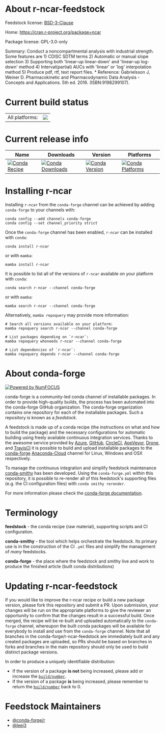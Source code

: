 About r-ncar-feedstock
======================

Feedstock license: [BSD-3-Clause](https://github.com/conda-forge/r-ncar-feedstock/blob/main/LICENSE.txt)

Home: https://cran.r-project.org/package=ncar

Package license: GPL-3.0-only

Summary: Conduct a noncompartmental analysis with industrial strength. Some features are 1) CDISC SDTM terms 2) Automatic or manual slope selection 3) Supporting both 'linear-up linear-down' and 'linear-up log-down' method 4) Interval(partial) AUCs with 'linear' or 'log' interpolation method 5) Produce pdf, rtf, text report files. * Reference: Gabrielsson J, Weiner D. Pharmacokinetic and Pharmacodynamic Data Analysis - Concepts and Applications. 5th ed. 2016. (ISBN:9198299107).

Current build status
====================


<table><tr><td>All platforms:</td>
    <td>
      <a href="https://dev.azure.com/conda-forge/feedstock-builds/_build/latest?definitionId=17866&branchName=main">
        <img src="https://dev.azure.com/conda-forge/feedstock-builds/_apis/build/status/r-ncar-feedstock?branchName=main">
      </a>
    </td>
  </tr>
</table>

Current release info
====================

| Name | Downloads | Version | Platforms |
| --- | --- | --- | --- |
| [![Conda Recipe](https://img.shields.io/badge/recipe-r--ncar-green.svg)](https://anaconda.org/conda-forge/r-ncar) | [![Conda Downloads](https://img.shields.io/conda/dn/conda-forge/r-ncar.svg)](https://anaconda.org/conda-forge/r-ncar) | [![Conda Version](https://img.shields.io/conda/vn/conda-forge/r-ncar.svg)](https://anaconda.org/conda-forge/r-ncar) | [![Conda Platforms](https://img.shields.io/conda/pn/conda-forge/r-ncar.svg)](https://anaconda.org/conda-forge/r-ncar) |

Installing r-ncar
=================

Installing `r-ncar` from the `conda-forge` channel can be achieved by adding `conda-forge` to your channels with:

```
conda config --add channels conda-forge
conda config --set channel_priority strict
```

Once the `conda-forge` channel has been enabled, `r-ncar` can be installed with `conda`:

```
conda install r-ncar
```

or with `mamba`:

```
mamba install r-ncar
```

It is possible to list all of the versions of `r-ncar` available on your platform with `conda`:

```
conda search r-ncar --channel conda-forge
```

or with `mamba`:

```
mamba search r-ncar --channel conda-forge
```

Alternatively, `mamba repoquery` may provide more information:

```
# Search all versions available on your platform:
mamba repoquery search r-ncar --channel conda-forge

# List packages depending on `r-ncar`:
mamba repoquery whoneeds r-ncar --channel conda-forge

# List dependencies of `r-ncar`:
mamba repoquery depends r-ncar --channel conda-forge
```


About conda-forge
=================

[![Powered by
NumFOCUS](https://img.shields.io/badge/powered%20by-NumFOCUS-orange.svg?style=flat&colorA=E1523D&colorB=007D8A)](https://numfocus.org)

conda-forge is a community-led conda channel of installable packages.
In order to provide high-quality builds, the process has been automated into the
conda-forge GitHub organization. The conda-forge organization contains one repository
for each of the installable packages. Such a repository is known as a *feedstock*.

A feedstock is made up of a conda recipe (the instructions on what and how to build
the package) and the necessary configurations for automatic building using freely
available continuous integration services. Thanks to the awesome service provided by
[Azure](https://azure.microsoft.com/en-us/services/devops/), [GitHub](https://github.com/),
[CircleCI](https://circleci.com/), [AppVeyor](https://www.appveyor.com/),
[Drone](https://cloud.drone.io/welcome), and [TravisCI](https://travis-ci.com/)
it is possible to build and upload installable packages to the
[conda-forge](https://anaconda.org/conda-forge) [Anaconda-Cloud](https://anaconda.org/)
channel for Linux, Windows and OSX respectively.

To manage the continuous integration and simplify feedstock maintenance
[conda-smithy](https://github.com/conda-forge/conda-smithy) has been developed.
Using the ``conda-forge.yml`` within this repository, it is possible to re-render all of
this feedstock's supporting files (e.g. the CI configuration files) with ``conda smithy rerender``.

For more information please check the [conda-forge documentation](https://conda-forge.org/docs/).

Terminology
===========

**feedstock** - the conda recipe (raw material), supporting scripts and CI configuration.

**conda-smithy** - the tool which helps orchestrate the feedstock.
                   Its primary use is in the construction of the CI ``.yml`` files
                   and simplify the management of *many* feedstocks.

**conda-forge** - the place where the feedstock and smithy live and work to
                  produce the finished article (built conda distributions)


Updating r-ncar-feedstock
=========================

If you would like to improve the r-ncar recipe or build a new
package version, please fork this repository and submit a PR. Upon submission,
your changes will be run on the appropriate platforms to give the reviewer an
opportunity to confirm that the changes result in a successful build. Once
merged, the recipe will be re-built and uploaded automatically to the
`conda-forge` channel, whereupon the built conda packages will be available for
everybody to install and use from the `conda-forge` channel.
Note that all branches in the conda-forge/r-ncar-feedstock are
immediately built and any created packages are uploaded, so PRs should be based
on branches in forks and branches in the main repository should only be used to
build distinct package versions.

In order to produce a uniquely identifiable distribution:
 * If the version of a package **is not** being increased, please add or increase
   the [``build/number``](https://docs.conda.io/projects/conda-build/en/latest/resources/define-metadata.html#build-number-and-string).
 * If the version of a package **is** being increased, please remember to return
   the [``build/number``](https://docs.conda.io/projects/conda-build/en/latest/resources/define-metadata.html#build-number-and-string)
   back to 0.

Feedstock Maintainers
=====================

* [@conda-forge/r](https://github.com/conda-forge/r/)
* [@leej3](https://github.com/leej3/)

